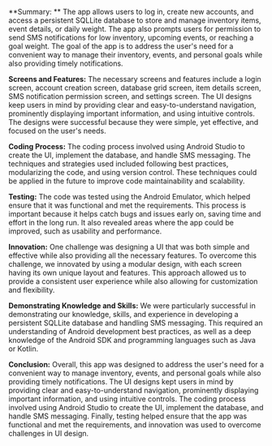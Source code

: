 **Summary: **
The app allows users to log in, create new accounts, and access a persistent SQLLite database to store and manage inventory items, event details, or daily weight. The app also prompts users for permission to send SMS notifications for low inventory, upcoming events, or reaching a goal weight. The goal of the app is to address the user's need for a convenient way to manage their inventory, events, and personal goals while also providing timely notifications.

**Screens and Features:**
The necessary screens and features include a login screen, account creation screen, database grid screen, item details screen, SMS notification permission screen, and settings screen. The UI designs keep users in mind by providing clear and easy-to-understand navigation, prominently displaying important information, and using intuitive controls. The designs were successful because they were simple, yet effective, and focused on the user's needs.

**Coding Process:**
The coding process involved using Android Studio to create the UI, implement the database, and handle SMS messaging. The techniques and strategies used included following best practices, modularizing the code, and using version control. These techniques could be applied in the future to improve code maintainability and scalability.

**Testing:**
The code was tested using the Android Emulator, which helped ensure that it was functional and met the requirements. This process is important because it helps catch bugs and issues early on, saving time and effort in the long run. It also revealed areas where the app could be improved, such as usability and performance.

**Innovation:**
One challenge was designing a UI that was both simple and effective while also providing all the necessary features. To overcome this challenge, we innovated by using a modular design, with each screen having its own unique layout and features. This approach allowed us to provide a consistent user experience while also allowing for customization and flexibility.

**Demonstrating Knowledge and Skills:**
We were particularly successful in demonstrating our knowledge, skills, and experience in developing a persistent SQLLite database and handling SMS messaging. This required an understanding of Android development best practices, as well as a deep knowledge of the Android SDK and programming languages such as Java or Kotlin.

**Conclusion:**
Overall, this app was designed to address the user's need for a convenient way to manage inventory, events, and personal goals while also providing timely notifications. The UI designs kept users in mind by providing clear and easy-to-understand navigation, prominently displaying important information, and using intuitive controls. The coding process involved using Android Studio to create the UI, implement the database, and handle SMS messaging. Finally, testing helped ensure that the app was functional and met the requirements, and innovation was used to overcome challenges in UI design.
